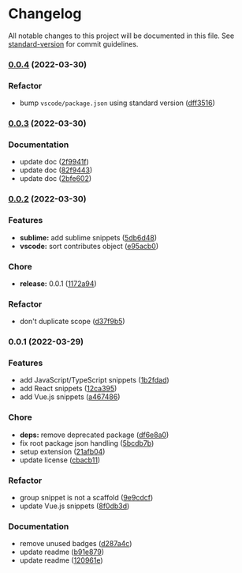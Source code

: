 # Changelog

All notable changes to this project will be documented in this file. See [standard-version](https://github.com/conventional-changelog/standard-version) for commit guidelines.

### [0.0.4](https://github.com/prismicio/prismic-snippets/compare/v0.0.3...v0.0.4) (2022-03-30)


### Refactor

* bump `vscode/package.json` using standard version ([dff3516](https://github.com/prismicio/prismic-snippets/commit/dff3516e7e1d18f82ce09e30279ee103ac7e6a75))

### [0.0.3](https://github.com/prismicio/prismic-snippets/compare/v0.0.2...v0.0.3) (2022-03-30)


### Documentation

* update doc ([2f9941f](https://github.com/prismicio/prismic-snippets/commit/2f9941f42458da49d747fb6ac5c1af29f06d4629))
* update doc ([82f9443](https://github.com/prismicio/prismic-snippets/commit/82f9443e7b0ad0f5f1204e79ae248c0c4abde957))
* update doc ([2bfe602](https://github.com/prismicio/prismic-snippets/commit/2bfe602c7c9e78c9e98073a5150d23b629c651ef))

### [0.0.2](https://github.com/prismicio/prismic-snippets/compare/v0.0.1...v0.0.2) (2022-03-30)


### Features

* **sublime:** add sublime snippets ([5db6d48](https://github.com/prismicio/prismic-snippets/commit/5db6d48fda8345c90998d05ec1685dd2c13467fa))
* **vscode:** sort contributes object ([e95acb0](https://github.com/prismicio/prismic-snippets/commit/e95acb039330a901dd42cc77e936bb38e8ec3cf6))


### Chore

* **release:** 0.0.1 ([1172a94](https://github.com/prismicio/prismic-snippets/commit/1172a945e8fdfe80f51742f098642005201472ff))


### Refactor

* don't duplicate scope ([d37f9b5](https://github.com/prismicio/prismic-snippets/commit/d37f9b52b44dce1e35a9d3300599176d2be554cf))

### 0.0.1 (2022-03-29)


### Features

* add JavaScript/TypeScript snippets ([1b2fdad](https://github.com/prismicio/prismic-snippets/commit/1b2fdad35fc3cda57ca303b1876d998b1e2c9c06))
* add React snippets ([12ca395](https://github.com/prismicio/prismic-snippets/commit/12ca3950c8ea611242f170ddfcd8c82199644576))
* add Vue.js snippets ([a467486](https://github.com/prismicio/prismic-snippets/commit/a467486bbcf7ae965095cb63b98029bfe45e3267))


### Chore

* **deps:** remove deprecated package ([df6e8a0](https://github.com/prismicio/prismic-snippets/commit/df6e8a01947b71ebb27fd1a783c5754b9cc26c0d))
* fix root package json handling ([5bcdb7b](https://github.com/prismicio/prismic-snippets/commit/5bcdb7b47a00e00101329c8bc47b2bccaaf0a457))
* setup extension ([21afb04](https://github.com/prismicio/prismic-snippets/commit/21afb041d47231dc3c7c205e325d71c448e3979b))
* update license ([cbacb11](https://github.com/prismicio/prismic-snippets/commit/cbacb110672f1341dc9461d9d9d2ecfa9e5d0f82))


### Refactor

* group snippet is not a scaffold ([9e9cdcf](https://github.com/prismicio/prismic-snippets/commit/9e9cdcf027eb8761371b175eba200eef41d65ddb))
* update Vue.js snippets ([8f0db3d](https://github.com/prismicio/prismic-snippets/commit/8f0db3dd92c47acb7f5221bc10428497c13fa935))


### Documentation

* remove unused badges ([d287a4c](https://github.com/prismicio/prismic-snippets/commit/d287a4c14a4204d6dea8148c688b187c99bc90fe))
* update readme ([b91e879](https://github.com/prismicio/prismic-snippets/commit/b91e8795241d814e599b6db533ca47c28e73e7c0))
* update readme ([120961e](https://github.com/prismicio/prismic-snippets/commit/120961efeed78967914516bf9661978b47ac9a53))
